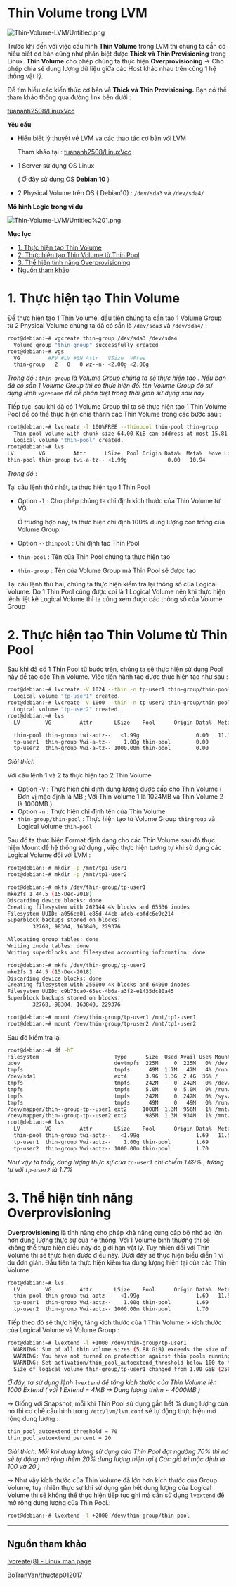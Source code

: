 # Thin Volume trong LVM

![Thin-Volume-LVM/Untitled.png](Thin-Volume-LVM/Untitled.png)

Trước khi đến với việc cấu hình **Thin Volume** trong LVM thì chúng ta cần có hiểu biết cơ bản cũng như phân biệt được **Thick và Thin Provisioning** trong Linux. **Thin Volume** cho phép chúng ta thực hiện **Overprovisioning** → Cho phép chia sẻ dung lượng dữ liệu giữa các Host khác nhau trên cùng 1 hệ thống vật lý.

Để tìm hiểu các kiến thức cơ  bản về **Thick và Thin Provisioning.** Bạn có thể tham khảo thông qua đường link bên dưới :

[tuananh2508/LinuxVcc](https://github.com/tuananh2508/LinuxVcc/blob/master/Virtualization/QEMU%26KVM/KVM&QEMU/Hot-Plug-trong-KVM.md#thin-v%C3%A0-thick-provisioning)

**Yêu cầu** 

- Hiểu biết lý thuyết về LVM và các thao tác cơ bản với LVM

    Tham khảo tại :
    [tuananh2508/LinuxVcc](https://github.com/tuananh2508/LinuxVcc/blob/master/Linux/PROJECT%20LINUX/Logical-Volume-Management/Create-Delete-Extend-Reduce-LVM.md)

- 1 Server sử dụng OS Linux

    ( Ở đây sử dụng OS **Debian 10** ) 

- 2 Physical Volume trên OS ( Debian10)  : `/dev/sda3` và  `/dev/sda4/`

**Mô hình Logic trong ví dụ**

![Thin-Volume-LVM/Untitled%201.png](Thin-Volume-LVM/Untitled%201.png)

**Mục lục**
- [1. Thực hiện tạo Thin Volume](#1-thực-hiện-tạo-thin-volume)
- [2. Thực hiện tạo Thin Volume từ Thin Pool](#2-thực-hiện-tạo-thin-volume-từ-thin-pool)
- [3. Thể hiện tính năng Overprovisioning](#3-thể-hiện-tính-năng-overprovisioning)
- [Nguồn tham khảo](#nguồn-tham-khảo)


# 1. Thực hiện tạo Thin Volume

Để thực hiện tạo 1 Thin Volume, đầu tiên chúng ta cần tạo 1 Volume Group từ 2 Physical Volume chúng ta đã có sẵn là  `/dev/sda3` và  `/dev/sda4/` :

```bash
root@debian:~# vgcreate thin-group /dev/sda3 /dev/sda4
  Volume group "thin-group" successfully created
root@debian:~# vgs
  VG         #PV #LV #SN Attr   VSize  VFree
  thin-group   2   0   0 wz--n- <2.00g <2.00g
```

*Trong đó : `thin-group` là Volume Group chúng ta sẽ thực hiện tạo . Nếu bạn đã có sẵn 1 Volume Group thì có thực hiện đổi tên Volume Group đó sử dụng lệnh `vgrename` để dễ phân biệt trong thời gian sử dụng sau này*

Tiếp tục. sau khi đã có 1 Volume Group thì ta sẽ thực hiện tạo 1 Thin Volume Pool để có thể thực hiện chia thành các Thin Volume trong các bước sau :

```bash
root@debian:~# lvcreate -l 100%FREE --thinpool thin-pool thin-group
  Thin pool volume with chunk size 64.00 KiB can address at most 15.81 TiB of data.
  Logical volume "thin-pool" created.
root@debian:~# lvs
LV        VG         Attr      LSize  Pool Origin Data%  Meta%  Move Log Cpy%Sync Convert
thin-pool thin-group twi-a-tz-- <1.99g             0.00   10.94
```

*Trong đó* :

Tại câu lệnh thứ nhất, ta thực hiện tạo 1 Thin Pool 

- Option `-l` : Cho phép chúng ta chỉ định kích thước của Thin Volume từ VG

    Ở trường hợp này, ta thực hiện chỉ định 100% dung lượng còn trống của Volume Group 

- Option `--thinpool` : Chỉ định tạo Thin Pool
- `thin-pool` : Tên của Thin Pool chúng ta thực hiện tạo
- `thin-group` : Tên của Volume Group mà Thin Pool sẽ được tạo

Tại câu lệnh thứ hai, chúng ta thực hiện kiểm tra lại thông số của Logical Volume. Do 1 Thin Pool cũng được coi là 1 Logical Volume nên khi thực hiện lệnh liệt kê Logical Volume thì ta cũng xem được các thông số của Volume Group 

# 2. Thực hiện tạo Thin Volume từ Thin Pool

Sau khi đã có 1 Thin Pool từ bước trên, chúng ta sẽ thực hiện sử dụng Pool này để tạo các Thin Volume. Việc tiến hành tạo được thực hiện tạo như sau :

```bash
root@debian:~# lvcreate -V 1024 --thin -n tp-user1 thin-group/thin-pool
  Logical volume "tp-user1" created.
root@debian:~# lvcreate -V 1000 --thin -n tp-user2 thin-group/thin-pool
  Logical volume "tp-user2" created.
root@debian:~# lvs
  LV        VG         Attr       LSize    Pool      Origin Data%  Meta%  Move Log Cpy%Sync Convert

  thin-pool thin-group twi-aotz--   <1.99g                  0.00   11.13
  tp-user1  thin-group Vwi-a-tz--    1.00g thin-pool        0.00
  tp-user2  thin-group Vwi-a-tz-- 1000.00m thin-pool        0.00
```

*Giải thích*

Với câu lệnh 1 và 2 ta thực hiện tạo 2 Thin Volume

- Option `-V` : Thực hiện chỉ định dung lượng được cấp cho Thin Volume ( Đơn vị mặc định là MB ; Với Thin Volume 1 là 1024MB và Thin Volume 2 là 1000MB )
- Option `-n` : Thực hiện chỉ định tên của Thin Volume
- `thin-group/thin-pool` : Thực hiện tạo từ Volume Group `thingroup` và Logical Volume `thin-pool`

Sau đó ta thực hiện Format định dạng cho các Thin Volume sau đó thực hiện Mount để hệ thống sử dụng , việc thực hiện tương tự khi sử dụng các Logical Volume đối với LVM :

```bash
root@debian:~# mkdir -p /mnt/tp1-user1
root@debian:~# mkdir -p /mnt/tp1-user2
```

```bash
root@debian:~# mkfs /dev/thin-group/tp-user1
mke2fs 1.44.5 (15-Dec-2018)
Discarding device blocks: done
Creating filesystem with 262144 4k blocks and 65536 inodes
Filesystem UUID: a056cd01-e85d-44cb-afcb-cbfdc6e9c214
Superblock backups stored on blocks:
        32768, 98304, 163840, 229376

Allocating group tables: done
Writing inode tables: done
Writing superblocks and filesystem accounting information: done

root@debian:~# mkfs /dev/thin-group/tp-user2
mke2fs 1.44.5 (15-Dec-2018)
Discarding device blocks: done
Creating filesystem with 256000 4k blocks and 64000 inodes
Filesystem UUID: c9b73ca0-65ec-4b6a-a3f2-e1435dc80a45
Superblock backups stored on blocks:
        32768, 98304, 163840, 229376
```

```bash
root@debian:~# mount /dev/thin-group/tp-user1 /mnt/tp1-user1
root@debian:~# mount /dev/thin-group/tp-user2 /mnt/tp1-user2
```

Sau đó kiểm tra lại 

```bash
root@debian:~# df -hT
Filesystem                        Type      Size  Used Avail Use% Mounted on
udev                              devtmpfs  225M     0  225M   0% /dev
tmpfs                             tmpfs      49M  1.7M   47M   4% /run
/dev/sda1                         ext4      3.9G  1.3G  2.4G  36% /
tmpfs                             tmpfs     242M     0  242M   0% /dev/shm
tmpfs                             tmpfs     5.0M     0  5.0M   0% /run/lock
tmpfs                             tmpfs     242M     0  242M   0% /sys/fs/cgroup
tmpfs                             tmpfs      49M     0   49M   0% /run/user/0
/dev/mapper/thin--group-tp--user1 ext2     1008M  1.3M  956M   1% /mnt/tp1-user1
/dev/mapper/thin--group-tp--user2 ext2      985M  1.3M  934M   1% /mnt/tp1-user2
root@debian:~# lvs
  LV        VG         Attr       LSize    Pool      Origin Data%  Meta%  Move Log Cpy%Sync Convert
  thin-pool thin-group twi-aotz--   <1.99g                  1.69   11.52
  tp-user1  thin-group Vwi-aotz--    1.00g thin-pool        1.69
  tp-user2  thin-group Vwi-aotz-- 1000.00m thin-pool        1.70
```

*Như vậy ta thấy, dung lượng thực sự của `tp-user1` chỉ chiếm 1.69% , tương tự với `tp-user2` là 1.7%*

# 3. Thể hiện tính năng Overprovisioning

**Overprovisioning** là tính năng cho phép khả năng cung cấp bộ nhớ ảo lớn hơn dung lượng thực sự của hệ thống. Với 1 Volume bình thường thì sẽ không thể thực hiện điều này do giới hạn vật lý. Tuy nhiên đối với Thin Volume thì sẽ thực hiện được điều này. Dưới đây sẽ thực hiện biểu diễn 1 ví dụ đơn giản. Đầu tiên ta thực hiện kiểm tra dung lượng hiện tại của các Thin Volume :

```bash
root@debian:~# lvs
  LV        VG         Attr       LSize    Pool      Origin Data%  Meta%  Move Log Cpy%Sync Convert
  thin-pool thin-group twi-aotz--   <1.99g                  1.69   11.52
  tp-user1  thin-group Vwi-aotz--    1.00g thin-pool        1.69
  tp-user2  thin-group Vwi-aotz-- 1000.00m thin-pool        1.70
```

Tiếp theo đó sẽ thực hiện, tăng kích thước của 1 Thin Volume > kích thước của Logical Volume và Volume Group :

```bash
root@debian:~# lvextend -l +1000 /dev/thin-group/tp-user1
  WARNING: Sum of all thin volume sizes (5.88 GiB) exceeds the size of thin pool thin-group/thin-pool and the size of whole volume group (<2.00 GiB).
  WARNING: You have not turned on protection against thin pools running out of space.
  WARNING: Set activation/thin_pool_autoextend_threshold below 100 to trigger automatic extension of thin pools before they get full.
  Size of logical volume thin-group/tp-user1 changed from 1.00 GiB (256 extents) to <4.91 GiB (1256 extents).
```

*Ở đây, ta sử dụng lệnh `lvextend` để tăng kích thước của Thin Volume lên 1000 Extend ( với 1 Extend = 4MB → Dung lượng thêm ~ 4000MB )*

→ Giống với Snapshot, mỗi khi Thin Pool sử dụng gần hết % dung lượng của nó thì cơ chế cấu hình trong `/etc/lvm/lvm.conf` sẽ tự động thực hiện mở rộng dung lượng :

```bash
thin_pool_autoextend_threshold = 70
thin_pool_autoextend_percent = 20
```

*Giải thích: Mỗi khi dung lượng sử dụng của Thin Pool đạt ngưỡng 70% thì nó sẽ tự động mở rộng thêm 20% dung lượng hiện tại ( Các giá trị mặc định là 100 và 20 )*

→ Như vậy kích thước của Thin Volume đã lớn hơn kích thước của Group Volume, tuy nhiên thực sự khi sử dụng gần hết dung lượng của Logical Volume thì sẽ không thể thực hiện tiếp tục ghi mà cần sử dụng `lvextend` để mở rộng dung lượng của Thin Pool.:

```bash
root@debian:~# lvextend -l +2000 /dev/thin-group/thin-pool
```

---

## Nguồn tham khảo

[lvcreate(8) - Linux man page](https://linux.die.net/man/8/lvcreate)

[BoTranVan/thuctap012017](https://github.com/BoTranVan/thuctap012017/blob/master/TVBO/docs/LVM/docs/lvm-thin.md)
